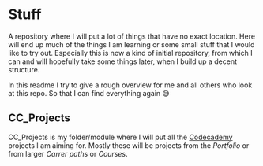 # Stuff

A repository where I will put a lot of things that have no exact location. Here will end up much of the things I am
learning or some small stuff that I would like to try out. Especially this is now a kind of initial repository, from
which I can and will hopefully take some things later, when I build up a decent structure.

In this readme I try to give a rough overview for me and all others who look at this repo.
So that I can find everything again :sweat_smile:

## CC_Projects

CC_Projects is my folder/module where I will put all the [Codecademy](https://www.codecademy.com) projects I am aiming
for. Mostly these will be
projects from the *Portfolio* or from larger *Carrer paths* or *Courses*. 